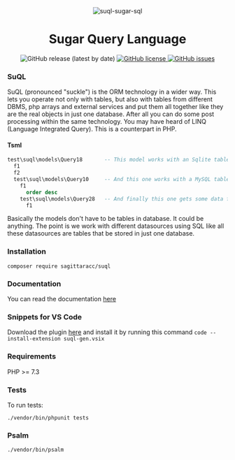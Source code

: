 <div align="center"><img src="https://i.postimg.cc/bvpF0Xhd/suql.png" alt="suql-sugar-sql" border="0"></div>
<h1 align="center">Sugar Query Language</h1>
<div align="center">
  <img src="https://img.shields.io/github/v/release/sagittaracc/suql" alt="GitHub release (latest by date)"/>
  <a href="https://github.com/sagittaracc/suql/blob/master/LICENSE">
    <img src="https://img.shields.io/github/license/sagittaracc/suql" alt="GitHub license"/>
  </a>
  <a href="https://github.com/sagittaracc/suql/issues">
    <img src="https://img.shields.io/github/issues/sagittaracc/suql" alt="GitHub issues"/>
  </a>
</div>

### SuQL
SuQL (pronounced "suckle") is the ORM technology in a wider way. This lets you operate not only with tables, but also with tables from different DBMS, php arrays and external services and put them all together like they are the real objects in just one database. After all you can do some post processing within the same technology.
You may have heard of LINQ (Language Integrated Query). This is a counterpart in PHP.
#### Tsml
```sql
test\suql\models\Query18       -- This model works with an Sqlite table
  f1
  f2
  test\suql\models\Query10     -- And this one works with a MySQL table
    f1
      order desc
    test\suql\models\Query28   -- And finally this one gets some data from the ini file
      f1
```
Basically the models don't have to be tables in database. It could be anything. The point is we work with different datasources using SQL like all these datasources are tables that be stored in just one database.

### Installation
`composer require sagittaracc/suql`

### Documentation
You can read the documentation [here](https://github.com/sagittaracc/suql/blob/master/docs/index.md)

### Snippets for VS Code
Download the plugin [here](https://github.com/sagittaracc/suql-gen) and install it by running this command `code --install-extension suql-gen.vsix`

### Requirements
PHP >= 7.3

### Tests
To run tests:

`./vendor/bin/phpunit tests`

### Psalm
`./vendor/bin/psalm`
